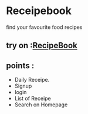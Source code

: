 # Receipebook
find your favourite food recipes



## try on :<a href ="https://receipebook.vercel.app/">RecipeBook</a> 

## points : 
- Daily Receipe.
- Signup
- login
- List of Receipe
- Search on Homepage